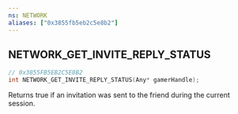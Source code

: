 ```yaml
---
ns: NETWORK
aliases: ["0x3855fb5eb2c5e8b2"]
---
```

## NETWORK_GET_INVITE_REPLY_STATUS

```c
// 0x3855FB5EB2C5E8B2
int NETWORK_GET_INVITE_REPLY_STATUS(Any* gamerHandle);
```

Returns true if an invitation was sent to the friend during the current session.


